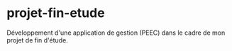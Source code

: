 # projet-fin-etude
Développement d'une application de gestion (PEEC) dans le cadre de mon projet de fin d'étude.
